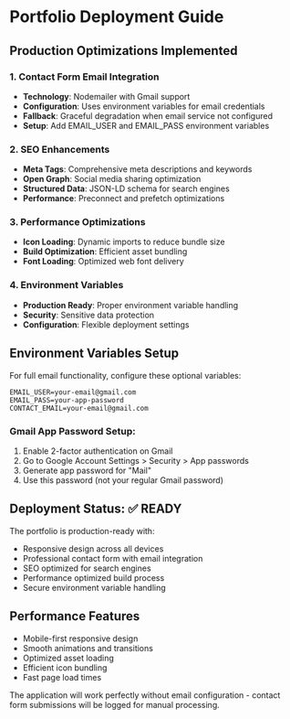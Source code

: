 # Portfolio Deployment Guide

## Production Optimizations Implemented

### 1. Contact Form Email Integration
- **Technology**: Nodemailer with Gmail support
- **Configuration**: Uses environment variables for email credentials
- **Fallback**: Graceful degradation when email service not configured
- **Setup**: Add EMAIL_USER and EMAIL_PASS environment variables

### 2. SEO Enhancements
- **Meta Tags**: Comprehensive meta descriptions and keywords
- **Open Graph**: Social media sharing optimization
- **Structured Data**: JSON-LD schema for search engines
- **Performance**: Preconnect and prefetch optimizations

### 3. Performance Optimizations
- **Icon Loading**: Dynamic imports to reduce bundle size
- **Build Optimization**: Efficient asset bundling
- **Font Loading**: Optimized web font delivery

### 4. Environment Variables
- **Production Ready**: Proper environment variable handling
- **Security**: Sensitive data protection
- **Configuration**: Flexible deployment settings

## Environment Variables Setup

For full email functionality, configure these optional variables:

```env
EMAIL_USER=your-email@gmail.com
EMAIL_PASS=your-app-password
CONTACT_EMAIL=your-email@gmail.com
```

### Gmail App Password Setup:
1. Enable 2-factor authentication on Gmail
2. Go to Google Account Settings > Security > App passwords
3. Generate app password for "Mail"
4. Use this password (not your regular Gmail password)

## Deployment Status: ✅ READY

The portfolio is production-ready with:
- Responsive design across all devices
- Professional contact form with email integration
- SEO optimized for search engines
- Performance optimized build process
- Secure environment variable handling

## Performance Features
- Mobile-first responsive design
- Smooth animations and transitions
- Optimized asset loading
- Efficient icon bundling
- Fast page load times

The application will work perfectly without email configuration - contact form submissions will be logged for manual processing.